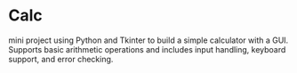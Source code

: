 # Calc
mini project using Python and Tkinter to build a simple calculator with a GUI. Supports basic arithmetic operations and includes input handling, keyboard support, and error checking.
